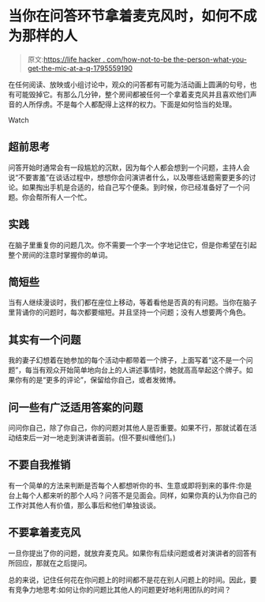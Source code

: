 # 当你在问答环节拿着麦克风时，如何不成为那样的人

> 原文:[https://life hacker . com/how-not-to-be the-person-what-you-get-the-mic-at-a-q-1795559190](https://lifehacker.com/how-not-to-be-that-person-when-youve-got-the-mic-at-a-q-1795559190)

在任何阅读、放映或小组讨论中，观众的问答都有可能为活动画上圆满的句号，也有可能毁掉它。有那么几分钟，整个房间都被任何一个拿着麦克风并且喜欢他们声音的人所俘虏。不是每个人都配得上这样的权力。下面是如何恰当的处理。

Watch

## 超前思考

问答开始时通常会有一段尴尬的沉默，因为每个人都会想到一个问题，主持人会说“不要害羞”在谈话过程中，想想你会问演讲者什么，以及哪些话题需要更多的讨论。如果掏出手机是合适的，给自己写个便条。到时候，你已经准备好了一个问题。你会帮所有人一个忙。

## 实践

在脑子里重复你的问题几次。你不需要一个字一个字地记住它，但是你希望在引起整个房间的注意时掌握你的单词。

## 简短些

当有人继续漫谈时，我们都在座位上移动，等着看他是否真的有问题。当你在脑子里背诵你的问题时，每次都要缩短。并且坚持一个问题；没有人想要两个角色。

## 其实有一个问题

我的妻子幻想着在她参加的每个活动中都带着一个牌子，上面写着“这不是一个问题”，每当有观众开始简单地向台上的人讲述事情时，她就高高举起这个牌子。如果你有的是“更多的评论”，保留给你自己，或者发微博。

## 问一些有广泛适用答案的问题

问问你自己，除了你自己，你的问题对其他人是否重要。如果不行，那就试着在活动结束后一对一地走到演讲者面前。(但不要纠缠他们。)

## 不要自我推销

有一个简单的方法来判断是否每个人都想听你的书、生意或即将到来的事件:你是台上每个人都来听的那个人吗？问答不是见面会。同样，如果你真的认为你自己的工作对其他人有价值，那么事后和他们单独谈谈。

## 不要拿着麦克风

一旦你提出了你的问题，就放弃麦克风。如果你有后续问题或者对演讲者的回答有所回应，那就在之后提问。

总的来说，记住任何花在你问题上的时间都不是花在别人问题上的时间。因此，要有竞争力地思考:如何让你的问题比其他人的问题更好地利用团队的时间？
